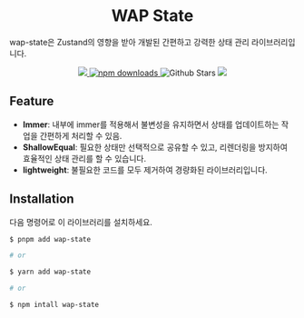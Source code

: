 <h1 align="center">WAP State</h1>

wap-state은 Zustand의 영향을 받아 개발된 간편하고 강력한 상태 관리 라이브러리입니다.

<p align="center">
  <a href="https://github.com/pknu-wap/wap-state/blob/main/LICENSE">
    <img src="https://badgen.net/github/license/pknu-wap/wap-state">
  </a>
  <a href="https://www.npmjs.com/package/wap-state">
    <img src="https://img.shields.io/npm/dm/wap-state.svg?style=flat-round" alt="npm downloads">
  </a>
  <img alt="Github Stars" src="https://badgen.net/github/stars/pknu-wap/wap-state" />
  <img src="https://badgen.net/github/release/pknu-wap/wap-state">
</p>

## Feature

- **Immer**: 내부에 immer를 적용해서 불변성을 유지하면서 상태를 업데이트하는 작업을 간편하게 처리할 수 있음.
- **ShallowEqual**: 필요한 상태만 선택적으로 공유할 수 있고, 리렌더링을 방지하여 효율적인 상태 관리를 할 수 있습니다.
- **lightweight**: 불필요한 코드를 모두 제거하여 경량화된 라이브러리입니다.

## Installation

다음 명령어로 이 라이브러리를 설치하세요.

```sh
$ pnpm add wap-state

# or

$ yarn add wap-state

# or

$ npm intall wap-state
```
